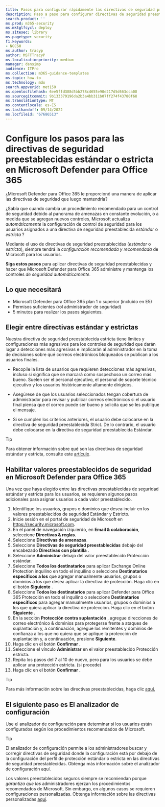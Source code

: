 ```yaml
---
title: Pasos para configurar rápidamente las directivas de seguridad preestablecidas estándar o estricta para Microsoft Defender para Office 365
description: Paso a paso para configurar directivas de seguridad preestablecidas en Microsoft Defender para Office 365 para que tenga la seguridad recomendada por el producto. Las directivas preestablecidas establecen un perfil de seguridad *estándar* o *estricto*. Establézcalos y Microsoft Defender para Office 365 administrará y mantendrá estos controles de seguridad automáticamente.
search.product: ''
ms.prod: m365-security
ms.mktglfcycl: deploy
ms.sitesec: library
ms.pagetype: security
f1.keywords:
- NOCSH
ms.author: tracyp
author: MSFTTracyP
ms.localizationpriority: medium
manager: dansimp
audience: ITPro
ms.collection: m365-guidance-templates
ms.topic: how-to
ms.technology: mdo
search.appverid: met150
ms.openlocfilehash: 6ee5ffd388d5bb278c4655e90e217d5d663cca08
ms.sourcegitcommit: 9b133379196da2b3a4bb311b07ff274f43780f68
ms.translationtype: MT
ms.contentlocale: es-ES
ms.lasthandoff: 09/14/2022
ms.locfileid: "67686513"
---
```

# <a name="set-up-steps-for-the-standard-or-strict-preset-security-policies-in-microsoft-defender-for-office-365"></a>Configure los pasos para las directivas de seguridad preestablecidas estándar o estricta en Microsoft Defender para Office 365

¿Microsoft Defender para Office 365 le proporcionó una manera de aplicar las directivas de seguridad que luego mantendría?

¿Sabía que cuando cambia un procedimiento recomendado para un control de seguridad debido al panorama de amenazas en constante evolución, o a medida que se agregan nuevos controles, Microsoft actualiza *automáticamente* la configuración de control de seguridad para los usuarios asignados a una directiva de seguridad preestablecida *estándar* o *estricta* ?

Mediante el uso de directivas de seguridad preestablecidas (*estándar* o *estricta*), siempre tendrá la *configuración recomendada y recomendada* de Microsoft para los usuarios.

**Siga estos pasos** para aplicar directivas de seguridad preestablecidas y hacer que Microsoft Defender para Office 365 administre y mantenga los controles *de seguridad automáticamente*.

## <a name="what-you-will-need"></a>Lo que necesitará
- Microsoft Defender para Office 365 plan 1 o superior (incluido en E5)
- Permisos suficientes (rol administrador de seguridad)
- 5 minutos para realizar los pasos siguientes.

## <a name="choose-between-standard-and-strict-policies"></a>Elegir entre directivas estándar y estrictas

Nuestra directiva de seguridad preestablecida estricta tiene límites y configuraciones más agresivos para los controles de seguridad que darán lugar a detecciones más agresivas e implicarán al administrador en la toma de decisiones sobre qué correos electrónicos bloqueados se publican a los usuarios finales.

- Recopile la lista de usuarios que requieren detecciones más agresivas, incluso si significa que se marcará como sospechoso un correo más bueno. Suelen ser el personal ejecutivo, el personal de soporte técnico ejecutivo y los usuarios históricamente altamente dirigidos.

- Asegúrese de que los usuarios seleccionados tengan cobertura de administrador para revisar y publicar correos electrónicos si el usuario final piensa que el correo puede ser bueno y solicita que se les publique el mensaje.

- Si se cumplen los criterios anteriores, el usuario debe colocarse en la directiva de seguridad preestablecida Strict. De lo contrario, el usuario debe colocarse en la directiva de seguridad preestablecida Estándar.

> [!TIP]
> Para obtener información sobre qué son las directivas de seguridad estándar y estricta, consulte este [artículo](../../office-365-security/recommended-settings-for-eop-and-office365.md).

## <a name="enable-security-presets-in-microsoft-defender-for-office-365"></a>Habilitar valores preestablecidos de seguridad en Microsoft Defender para Office 365

Una vez que haya elegido entre las directivas preestablecidas de seguridad estándar y estricta para los usuarios, se requieren algunos pasos adicionales para asignar usuarios a cada valor preestablecido.

1. Identifique los usuarios, grupos o dominios que desea incluir en los valores preestablecidos de seguridad Estándar y Estricto.
1. Inicie sesión en el portal de seguridad de Microsoft en https://security.microsoft.com.
1. En el panel de navegación izquierdo, en **Email & colaboración**, seleccione **Directivas & reglas**.
1. Seleccione **Directivas de amenazas**.
1. Seleccione **Directivas de seguridad preestablecidas** debajo del encabezado **Directivas con plantilla** .
1. Seleccione **Administrar** debajo del valor preestablecido Protección estándar.
1. Seleccione **Todos los destinatarios** para aplicar Exchange Online Protection inquilino en todo el inquilino o seleccione **Destinatarios específicos a los** que agregar manualmente usuarios, grupos o dominios a los que desea aplicar la directiva de protección. Haga clic en el botón **Siguiente** .
1. Seleccione **Todos los destinatarios** para aplicar Defender para Office 365 Protección en todo el inquilino o seleccione **Destinatarios específicos** para agregar manualmente usuarios, grupos o dominios a los que quiera aplicar la directiva de protección. Haga clic en el botón **Siguiente** .
1. En la sección **Protección contra suplantación** , agregue direcciones de correo electrónico & dominios para protegerse frente a ataques de suplantación y, a continuación, agregue los remitentes y dominios de confianza a los que no quiera que se aplique la protección de suplantación y, a continuación, presione **Siguiente**.
1. Haga clic en el botón **Confirmar** .
1. Seleccione el vínculo **Administrar** en el valor preestablecido Protección estricta.
1. Repita los pasos del 7 al 10 de nuevo, pero para los usuarios se debe aplicar una protección estricta. (si procede)
1. Haga clic en el botón **Confirmar** .

> [!TIP]
> Para más información sobre las directivas preestablecidas, haga clic [aquí.](../../office-365-security/preset-security-policies.md)

## <a name="your-next-step-is-config-analyzer"></a>El siguiente paso es El analizador de configuración

Use el analizador de configuración para determinar si los usuarios están configurados según los procedimientos recomendados de Microsoft.

> [!TIP]
> El analizador de configuración permite a los administradores buscar y corregir directivas de seguridad donde la configuración está por debajo de la configuración del perfil de protección estándar o estricta en las directivas de seguridad preestablecidas. Obtenga más información sobre el analizador de configuración [aquí](../../office-365-security/configuration-analyzer-for-security-policies.md).

Los valores preestablecidos seguros siempre se recomiendan porque *garantiza que los* administradores ejerzan los procedimientos recomendados de Microsoft. Sin embargo, en algunos casos se requieren configuraciones personalizadas. Obtenga información sobre las directivas personalizadas [aquí](../../office-365-security/tenant-wide-setup-for-increased-security.md).

